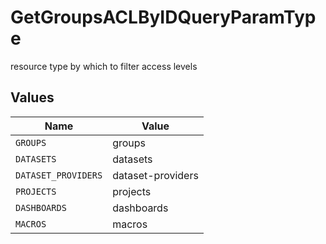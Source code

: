 # GetGroupsACLByIDQueryParamType

resource type by which to filter access levels


## Values

| Name                | Value               |
| ------------------- | ------------------- |
| `GROUPS`            | groups              |
| `DATASETS`          | datasets            |
| `DATASET_PROVIDERS` | dataset-providers   |
| `PROJECTS`          | projects            |
| `DASHBOARDS`        | dashboards          |
| `MACROS`            | macros              |